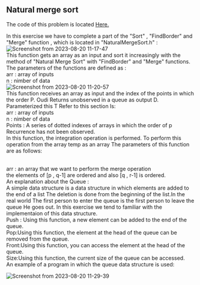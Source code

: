 ## Natural merge sort

The code of this problem is located [Here.](https://github.com/Snaseri2001/Data-Structure-Course/blob/main/NaturalMergeSort_Cpp/NaturalMergeSort/src/NaturalMergeSort.h)

In this exercise we have to complete a part of the "Sort" , "FindBorder" and "Merge" function , which is located in "NaturalMergeSort.h" :
<br>
![Screenshot from 2023-08-20 11-17-47](https://github.com/Snaseri2001/Data-Structure-Course/assets/60386309/56fa98ad-1d5e-47be-9713-6696f690d1be)
<br> 
This function gets an array as an input and sort it increasingly with the method of "Natural Merge Sort" with "FindBorder" and "Merge" functions. The parameters of the functions are defined as :
<br>
arr : array of inputs
<br>
n : nimber of data<br>
![Screenshot from 2023-08-20 11-20-57](https://github.com/Snaseri2001/Data-Structure-Course/assets/60386309/e72980b2-dc09-44c0-b56c-268608ff6f1b)
<br>
This function receives an array as input and the index of the points in which the order P. Oudi
Returns unobserved in a queue as output D. Parameterized this T Refer to this section
Is:
<br>
arr : array of inputs
<br>
n : nimber of data<br>
Points : ​A series of dotted indexes of arrays in which the order of p Recurrence has not been observed.
<br>
In this function, the integration operation is performed. To perform this operation from the array temp as an array
The parameters of this function are as follows:

<br>
arr : an array that we want to perform the merge operation 
<br>
the elements of [p , q-1] are ordered and also [q , r-1] is ordered.
<br>
An explanation about the Queue :
<br>
A simple data structure is a data structure in which elements are added to the end of a list
The deletion is done from the beginning of the list.In the real world
The first person to enter the queue is the first person to leave the queue He goes out.
In this exercise we tend to familiar with the implementaion of this data structure.
<br>
Push : Using this function, a new element can be added to the end of the queue.
<br>
Pop:Using this function, the element at the head of the queue can be removed from the queue.
<br>
Front:Using this function, you can access the element at the head of the queue.
<br>
Size:Using this function, the current size of the queue can be accessed.
<br>
An example of a program in which the queue data structure is used:
<br>

![Screenshot from 2023-08-20 11-29-39](https://github.com/Snaseri2001/Data-Structure-Course/assets/60386309/df43b473-4e7a-42ed-8c9d-307a863cfd1f)

